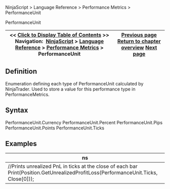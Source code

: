 ﻿
NinjaScript > Language Reference > Performance Metrics > PerformanceUnit

PerformanceUnit

| << [Click to Display Table of Contents](performanceunit.md) >> **Navigation:**     [NinjaScript](ninjascript-1.md) > [Language Reference](language_reference_wip-1.md) > [Performance Metrics](performance_metrics-1.md) > PerformanceUnit | [Previous page](onmergeperformancemetric-1.md) [Return to chapter overview](performance_metrics-1.md) [Next page](performancemetric_values-1.md) |
| --- | --- |
## Definition
Enumeration defining each type of PerformanceUnit calculated by NinjaTrader. Used to store a value for this performance type in PerformanceMetrics.
 
## Syntax
PerformanceUnit.Currency
PerformanceUnit.Percent
PerformanceUnit.Pips
PerformanceUnit.Points
PerformanceUnit.Ticks
 
## Examples

| ns |
| --- |
| //Prints unrealized PnL in ticks at the close of each bar Print(Position.GetUnrealizedProfitLoss(PerformanceUnit.Ticks, Close[0])); |
